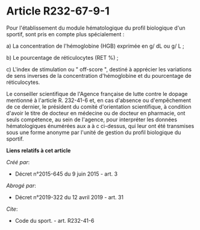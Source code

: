 # Article R232-67-9-1

Pour l'établissement du module hématologique du profil biologique d'un sportif, sont pris en compte plus spécialement : 

a) La concentration de l'hémoglobine (HGB) exprimée en g/ dL ou g/ L ; 

b) Le pourcentage de réticulocytes (RET %) ; 

c) L'index de stimulation ou " off-score ", destiné à apprécier les variations de sens inverses de la concentration
d'hémoglobine et du pourcentage de réticulocytes. 

Le conseiller scientifique de l'Agence française de lutte contre le dopage mentionné à l'article R. 232-41-6 et, en cas
d'absence ou d'empêchement de ce dernier, le président du comité d'orientation scientifique, à condition d'avoir le titre de
docteur en médecine ou de docteur en pharmacie, ont seuls compétence, au sein de l'agence, pour interpréter les données
hématologiques énumérées aux a à c ci-dessus, qui leur ont été transmises sous une forme anonyme par l'unité de gestion du
profil biologique du sportif.

**Liens relatifs à cet article**

_Créé par_:

  - Décret n°2015-645 du 9 juin 2015 - art. 3

_Abrogé par_:

  - Décret n°2019-322 du 12 avril 2019 - art. 31

_Cite_:

  - Code du sport. - art. R232-41-6
